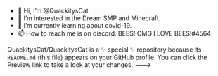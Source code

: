 - 👋 Hi, I’m @QuackitysCat
- 👀 I’m interested in the Dream SMP and Minecraft.
- 🌱 I’m currently learning about covid-19.
- 📫 How to reach me is on discord: BEES! OMG I LOVE BEES!#4564

QuackitysCat/QuackitysCat is a ✨ special ✨ repository because its `README.md` (this file) appears on your GitHub profile.
You can click the Preview link to take a look at your changes.
--->
